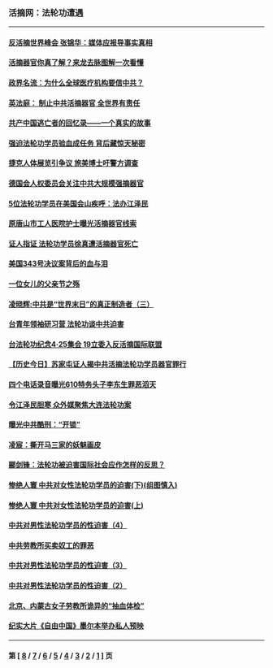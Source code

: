 ### 活摘网：法轮功遭遇
---
#### [反活摘世界峰会 张锦华：媒体应报导事实真相](../../pages/nf5881/n13278502.md?12010430) 
#### [活摘器官你真了解？来龙去脉图解一次看懂](../../pages/nf5881/n13013820.md?12010430) 
#### [政界名流：为什么全球医疗机构要信中共？](../../pages/nf5881/n11945479.md?12010430) 
#### [英法庭： 制止中共活摘器官 全世界有责任](../../pages/nf5881/n11330691.md?12010430) 
#### [共产中国逃亡者的回忆录——一个真实的故事](../../pages/nf5881/n10918649.md?12010430) 
#### [强迫法轮功学员验血成任务 背后藏惊天秘密](../../pages/nf5881/n4252384.md?12010430) 
#### [捷克人体展览引争议 旅美博士吁警方调查](../../pages/nf5881/n9429187.md?12010430) 
#### [德国会人权委员会关注中共大规模强摘器官](../../pages/nf5881/n8418950.md?12010430) 
#### [5位法轮功学员在美国会山疾呼：法办江泽民](../../pages/nf5881/n8101519.md?12010430) 
#### [原唐山市工人医院护士曝光活摘器官线索](../../pages/nf5881/n8076384.md?12010430) 
#### [证人指证 法轮功学员徐真遭活摘器官死亡](../../pages/nf5881/n8042467.md?12010430) 
#### [美国343号决议案背后的血与泪](../../pages/nf5881/n8020684.md?12010430) 
#### [一位女儿的父亲节之殇](../../pages/nf5881/n8014122.md?12010430) 
#### [凌晓辉:中共是“世界末日”的真正制造者（三）](../../pages/nf5881/n4210333.md?12010430) 
#### [台青年领袖研习营 法轮功谈中共迫害](../../pages/nf5881/n4141857.md?12010430) 
#### [台法轮功纪念4‧25集会 19立委入反活摘国际联盟](../../pages/nf5881/n4141821.md?12010430) 
#### [【历史今日】苏家屯证人揭中共活摘法轮功学员器官罪行](../../pages/nf5881/n4135912.md?12010430) 
#### [四个电话录音曝光610特务头子李东生罪恶滔天](../../pages/nf5881/n4040060.md?12010430) 
#### [令江泽民胆寒 众外媒聚焦大连法轮功案](../../pages/nf5881/n3932671.md?12010430) 
#### [曝光中共酷刑：“开锁”](../../pages/nf5881/n3889373.md?12010430) 
#### [凌宸：撕开马三家的妖魅画皮](../../pages/nf5881/n3849369.md?12010430) 
#### [郦剑锋：法轮功被迫害国际社会应作怎样的反思？](../../pages/nf5881/n3824560.md?12010430) 
#### [惨绝人寰 中共对女性法轮功学员的迫害(下)(组图慎入)](../../pages/nf5881/n3816285.md?12010430) 
#### [惨绝人寰 中共对女性法轮功学员的迫害(上)](../../pages/nf5881/n3815374.md?12010430) 
#### [中共对男性法轮功学员的性迫害（4）](../../pages/nf5881/n3769144.md?12010430) 
#### [中共劳教所买卖奴工的罪恶](../../pages/nf5881/n3769378.md?12010430) 
#### [中共对男性法轮功学员的性迫害（3）](../../pages/nf5881/n3768231.md?12010430) 
#### [中共对男性法轮功学员的性迫害（2）](../../pages/nf5881/n3767211.md?12010430) 
#### [北京、内蒙古女子劳教所诡异的“抽血体检”](../../pages/nf5881/n3753158.md?12010430) 
#### [纪实大片《自由中国》墨尔本举办私人预映](../../pages/nf5881/n3743337.md?12010430) 

---
#### 第 [ [8](./8.md?12010430) / [7](./7.md?12010430) / [6](./6.md?12010430) / [5](./5.md?12010430) / [4](./4.md?12010430) / [3](./3.md?12010430) / [2](./2.md?12010430) / [1](./1.md?12010430) ] 页

